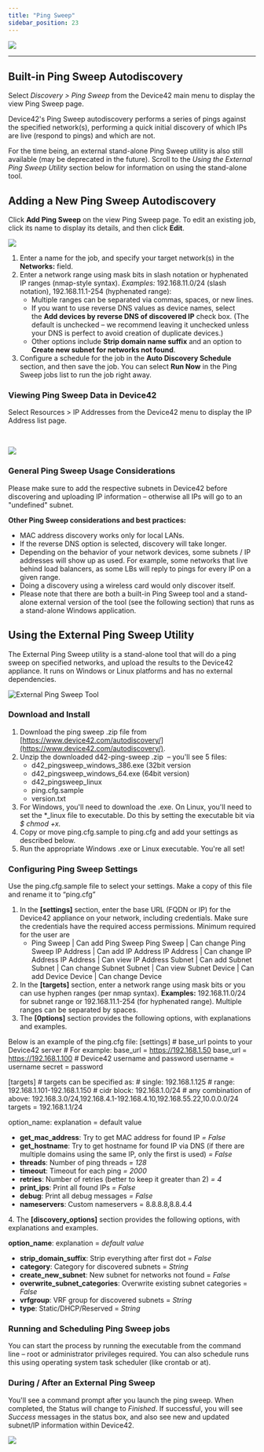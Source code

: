 ```yaml
---
title: "Ping Sweep"
sidebar_position: 23
---
```


![](/assets/images/WEB_695_PS1.png)

* * *

## Built-in Ping Sweep Autodiscovery

Select _Discovery > Ping Sweep_ from the Device42 main menu to display the view Ping Sweep page.

Device42's Ping Sweep autodiscovery performs a series of pings against the specified network(s), performing a quick initial discovery of which IPs are live (respond to pings) and which are not.

For the time being, an external stand-alone Ping Sweep utility is also still available (may be deprecated in the future). Scroll to the _Using the_ _External Ping Sweep Utility_ section below for information on using the stand-alone tool.

## Adding a New Ping Sweep Autodiscovery

Click **Add Ping Sweep** on the view Ping Sweep page. To edit an existing job, click its name to display its details, and then click **Edit**.

![](/assets/images/WEB_695_PS2.png)

1. Enter a name for the job, and specify your target network(s) in the **Networks:** field.
2. Enter a network range using mask bits in slash notation or hyphenated IP ranges (nmap-style syntax). _Examples:_ 192.168.11.0/24 (slash notation), 192.168.11.1-254 (hyphenated range):
    - Multiple ranges can be separated via commas, spaces, or new lines.
    - If you want to use reverse DNS values as device names, select the **Add devices by reverse DNS of discovered IP** check box. (The default is unchecked – we recommend leaving it unchecked unless your DNS is perfect to avoid creation of duplicate devices.)
    - Other options include **Strip domain name suffix** and an option to **Create new subnet for networks not found**.
3. Configure a schedule for the job in the **Auto Discovery Schedule** section, and then save the job. You can select **Run Now** in the Ping Sweep jobs list to run the job right away.

### Viewing Ping Sweep Data in Device42

Select Resources > IP Addresses from the Device42 menu to display the IP Address list page.

 

![](/assets/images/WEB_695_PS3.png)

### General Ping Sweep Usage Considerations

Please make sure to add the respective subnets in Device42 before discovering and uploading IP information – otherwise all IPs will go to an "undefined" subnet.

**Other Ping Sweep considerations and best practices:**

- MAC address discovery works only for local LANs.
- If the reverse DNS option is selected, discovery will take longer.
- Depending on the behavior of your network devices, some subnets / IP addresses will show up as used. For example, some networks that live behind load balancers, as some LBs will reply to pings for every IP on a given range.
- Doing a discovery using a wireless card would only discover itself.
- Please note that there are both a built-in Ping Sweep tool and a stand-alone external version of the tool (see the following section) that runs as a stand-alone Windows application.

## Using the External Ping Sweep Utility

The External Ping Sweep utility is a stand-alone tool that will do a ping sweep on specified networks, and upload the results to the Device42 appliance. It runs on Windows or Linux platforms and has no external dependencies.

![External Ping Sweep Tool](/assets/images/Scanning_a_network_range.png)

### Download and Install

1. Download the ping sweep .zip file from [https://www.device42.com/autodiscovery/](https://www.device42.com/autodiscovery/).
2. Unzip the downloaded d42-ping-sweep .zip  – you'll see 5 files:
    - d42\_pingsweep\_windows\_386.exe (32bit version
    - d42\_pingsweep\_windows\_64.exe (64bit version)
    - d42\_pingsweep\_linux
    - ping.cfg.sample
    - version.txt
3. For Windows, you'll need to download the .exe. On Linux, you'll need to set the \*\_linux file to executable. Do this by setting the executable bit via _$ chmod +x._
4. Copy or move ping.cfg.sample to ping.cfg and add your settings as described below.
5. Run the appropriate Windows .exe or Linux executable. You're all set!

### Configuring Ping Sweep Settings

Use the ping.cfg.sample file to select your settings. Make a copy of this file and rename it to “ping.cfg”

1. In the **\[settings\]** section, enter the base URL (FQDN or IP) for the Device42 appliance on your network, including credentials. Make sure the credentials have the required access permissions. Minimum required for the user are
    - Ping Sweep | Can add Ping Sweep Ping Sweep | Can change Ping Sweep IP Address | Can add IP Address IP Address | Can change IP Address IP Address | Can view IP Address Subnet | Can add Subnet Subnet | Can change Subnet Subnet | Can view Subnet Device | Can add Device Device | Can change Device
2. In the **\[targets\]** section, enter a network range using mask bits or you can use hyphen ranges (per nmap syntax). **Examples:** 192.168.11.0/24 for subnet range or 192.168.11.1-254 (for hyphenated range). Multiple ranges can be separated by spaces.
3. The **\[0ptions\]** section provides the following options, with explanations and examples.

Below is an example of the ping.cfg file: \[settings\] # base\_url points to your Device42 server # For example: base\_url = https://192.168.1.50 base\_url = https://192.168.1.100 # Device42 username and password username = username secret = password

\[targets\] # targets can be specified as: # single: 192.168.1.125 # range: 192.168.1.101-192.168.1.150 # cidr block: 192.168.1.0/24 # any combination of above: 192.168.3.0/24,192.168.4.1-192.168.4.10,192.168.55.22,10.0.0.0/24 targets = 192.168.1.1/24

option\_name: explanation = default value

- **get\_mac\_address**: Try to get MAC address for found IP _\= False_
- **get\_hostname**: Try to get hostname for found IP via DNS (if there are multiple domains using the same IP, only the first is used) _\= False_
- **threads**: Number of ping threads _\= 128_
- **timeout**: Timeout for each ping _\= 2000_
- **retries**: Number of retries (better to keep it greater than 2) _\= 4_
- **print\_ips**: Print all found IPs _\= False_
- **debug**: Print all debug messages _\= False_
- **nameservers**: Custom nameservers = 8.8.8.8,8.8.4.4

4\. The **\[discovery\_options\]** section provides the following options, with explanations and examples.

**option\_name**: explanation = _default value_

- **strip\_domain\_suffix**: Strip everything after first dot = _False_
- **category**: Category for discovered subnets = _String_
- **create\_new\_subnet**: New subnet for networks not found = _False_
- **overwrite\_subnet\_categories**: Overwrite existing subnet categories = _False_
- **vrfgroup**: VRF group for discovered subnets = _String_
- **type**: Static/DHCP/Reserved = _String_

### Running and Scheduling Ping Sweep jobs

You can start the process by running the executable from the command line – root or administrator privileges required. You can also schedule runs this using operating system task scheduler (like crontab or at).

### During / After an External Ping Sweep

You'll see a command prompt after you launch the ping sweep. When completed, the Status will change to _Finished_. If successful, you will see _Success_ messages in the status box, and also see new and updated subnet/IP information within Device42.

![](/assets/images/WEB_695_PS41.png)
